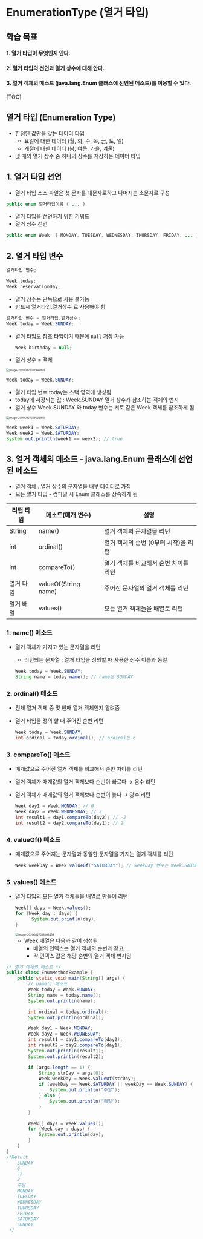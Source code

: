 # EnumerationType (열거 타입)

## 학습 목표

#### 1. 열거 타입이 무엇인지 안다.

#### 2. 열거 타입의 선언과 열거 상수에 대해 안다.

#### 3. 열거 객체의 메소드 (java.lang.Enum 클래스에 선언된 메소드)를 이용할 수 있다.

[TOC]

## 열거 타입 (Enumeration Type)

- 한정된 값만을 갖는 데이터 타입
  - 요일에 대한 데이터 (월, 화, 수, 목, 금, 토, 일)
  - 계절에 대한 데이터 (봄, 여름, 가을, 겨울)
- 몇 개의 열거 상수 중 하나의 상수를 저장하는 데이터 타입



## 1. 열거 타입 선언

- 열거 타입 소스 파일은 첫 문자를 대문자로하고 나머지는 소문자로 구성

```java
public enum 열거타입이름 { ... }
```

- 열거 타입을 선언하기 위한 키워드
- 열거 상수 선언

```java
public enum Week  { MONDAY, TUESDAY, WEDNESDAY, THURSDAY, FRIDAY, ... }
```



## 2. 열거 타입 변수

```java
열거타입 변수;

Week today;
Week reservationDay;
```

- 열거 상수는 단독으로 사용 불가능
- 반드시 열거타입.열거상수 로 사용해야 함

```java
열거타입 변수 = 열거타입.열거상수;
Week today = Week.SUNDAY;
```

- 열거 타입도 참조 타입이기 때문에 `null` 저장 가능

  ```java
  Week birthday = null;
  ```

- 열거 상수 = 객체

<img src="image/image-20200827012949801.png" alt="image-20200827012949801" style="zoom:50%;" />

```java
Week today = Week.SUNDAY;
```

- 열거 타입 변수 today는 스택 영역에 생성됨
- today에 저장되는 값 :  Week.SUNDAY 열거 상수가 참조하는 객체의 번지
- 열거 상수 Week.SUNDAY 와 today 변수는 서로 같은 Week 객체를 참조하게 됨

<img src="image/image-20200827013035913.png" alt="image-20200827013035913" style="zoom:50%;" />

```java
Week week1 = Week.SATURDAY;
Week week2 = Week.SATURDAY;
System.out.println(week1 == week2); // true
```



## 3. 열거 객체의 메소드 - java.lang.Enum 클래스에 선언된 메소드

- 열거 객체 : 열거 상수의 문자열을 내부 데이터로 가짐
- 모든 열거 타입 - 컴파일 시 Enum 클래스를 상속하게 됨

| 리턴 타입 | 메소드(매개 변수)    | 설명                                  |
| --------- | -------------------- | ------------------------------------- |
| String    | name()               | 열거 객체의 문자열을 리턴             |
| int       | ordinal()            | 열거 객체의 순번 (0부터 시작)을 리턴  |
| int       | compareTo()          | 열거 객체를 비교해서 순번 차이를 리턴 |
| 열거 타입 | valueOf(String name) | 주어진 문자열의 열거 객체를 리턴      |
| 열거 배열 | values()             | 모든 열거 객체들을 배열로 리턴        |

### 1. name() 메소드

- 열거 객체가 가지고 있는 문자열을 리턴

  - 리턴되는 문자열 : 열거 타입을 정의할 때 사용한 상수 이름과 동일

  ```java
  Week today = Week.SUNDAY;
  String name = today.name(); // name은 SUNDAY
  ```

### 2. ordinal() 메소드

- 전체 열거 객체 중 몇 번째 열거 객체인지 알려줌

- 열거 타입을 정의 할 때 주어진 순번 리턴

  ```java
  Week today = Week.SUNDAY;
  int ordinal = today.ordinal(); // ordinal은 6
  ```

### 3. compareTo() 메소드

- 매개값으로 주어진 열거 객체를 비교해서 순번 차이를 리턴

- 열거 객체가 매개값의 열거 객체보다 순번이 빠르다 → 음수 리턴

- 열거 객체가 매개값의 열거 객체보다 순번이 늦다     → 양수 리턴

  ```java
  Week day1 = Week.MONDAY; // 0
  Week day2 = Week.WEDNESDAY; // 2
  int result1 = day1.compareTo(day2); // -2
  int result2 = day2.compareTo(day1); // 2
  ```

### 4. valueOf() 메소드

- 매개값으로 주어지는 문자열과 동일한 문자열을 가지는 열거 객체를 리턴

  ```java
  Week weekDay = Week.valueOf("SATURDAY"); // weekDay 변수는 Week.SATURDAY 열거 객체를 참조하게 됨
  ```

### 5. values() 메소드

- 열거 타입의 모든 열거 객체들을 배열로 만들어 리턴

  ```java
  Week[] days = Week.values();
  for (Week day : days) {
  		System.out.println(day);
  }
  ```

  <img src="image/image-20200827013506458.png" alt="image-20200827013506458" style="zoom:50%;" />

  - Week 배열은 다음과 같이 생성됨
    - 배열의 인덱스는 열거 객체의 순번과 같고,
    - 각 인덱스 값은 해당 순번의 열거 객체 번지임

```java
/* 열거 객체의 메소드 */
public class EnumMethodExample {
    public static void main(String[] args) {
        // name() 메소드
        Week today = Week.SUNDAY;
        String name = today.name();
        System.out.println(name);

        int ordinal = today.ordinal();
        System.out.println(ordinal);

        Week day1 = Week.MONDAY;
        Week day2 = Week.WEDNESDAY;
        int result1 = day1.compareTo(day2);
        int result2 = day2.compareTo(day1);
        System.out.println(result1);
        System.out.println(result2);

        if (args.length == 1) {
            String strDay = args[0];
            Week weekDay = Week.valueOf(strDay);
            if (weekDay == Week.SATURDAY || weekDay == Week.SUNDAY) {
                System.out.println("주말");
            } else {
                System.out.println("평일");
            }
        }

        Week[] days = Week.values();
        for (Week day : days) {
            System.out.println(day);
        }
    }
}
/*Result
    SUNDAY
    6
    -2
    2
    주말
    MONDAY
    TUESDAY
    WEDNESDAY
    THURSDAY
    FRIDAY
    SATURDAY
    SUNDAY
 */
```